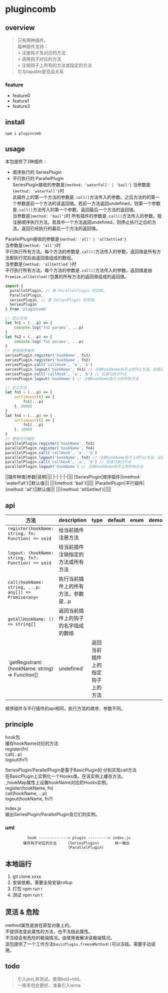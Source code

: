# plugincomb

## overview
> 只有两种插件。  
> 每种插件支持：  
    > 注册钩子及对应的方法  
    > 调用钩子对应的方法  
    > 注销钩子上所有的方法或指定的方法  
> 它与tapable是竞品关系  

### feature
- feature0
- feature1
- feature2

## install
`npm i plugincomb`

## usage
本包提供了2种插件：
- 顺序执行的 SeriesPlugin  
- 平行执行的 ParallelPlugin  
SeriesPlugin接收的参数是`{method: 'waterFall' | 'bail'}`
当参数是`{method: 'waterFall'}`时  
此插件上的第一个方法的参数是`.call()`方法传入的参数。之后方法的的第一个参数是前一个方法的该返回值。若前一方法返回undefined，则第一个参数是`.call()`方法传入的第一个参数。返回最后一个方法的返回值。  
当参数是`{method: 'bail'}`时
所有插件的参数是`.call()`方法传入的参数。按注册顺序执行方法。若其中一个方法返回undefined，则停止执行之后的方法。返回已经执行的最后一个方法的返回值。  

ParallelPlugin接收的参数是`{method: 'all' | 'allSettled'}`  
当参数是`{method: 'all'}`时  
平行执行所有方法。每个方法的参数是`.call()`方法传入的参数。返回值是所有方法都执行完后由返回值组成的数组。  
当参数是`{method: 'allSettled'}`时  
平行执行所有方法。每个方法的参数是`.call()`方法传入的参数。返回值是由`Promise.allSettled()`包裹的所有方法的返回值组成的返回值。  

```js
import {
  parallelPlugin, // 是 ParallelPlugin 的实例。
  ParallelPlugin,
  seriesPlugin, // 是 SeriesPlugin 的实例。
  SeriesPlugin
} from 'plugincomb'

// 定义方法
let fn1 = (...p) => {
    console.log('fn1 params', ...p)
}
let fn2 = (...p) => {
    console.log('fn2 params', ...p)
}
// 使用顺序插件
seriesPlugin.register('hookName', fn1)
seriesPlugin.register('hookName', fn2)
seriesPlugin.call('callHook', 'a', 'b')
seriesPlugin.logout('hookName', fn1) // 注销hookName钩子上的fn1方法。这是非等幂操作。
seriesPlugin.call('callHook', 'a', 'b') // 应该只执行fn2
seriesPlugin.logout('hookName') // 注销hookName钩子上的所有方法

// 定义方法
let fn3 = (...p) => {
    setTimeout(() => {
        fn1(...p)
    }, 2000)
}
let fn4 = (...p) => {
    setTimeout(() => {
        fn1(...p)
    }, 1000)
}
// 使用平行插件
parallelPlugin.register('hookName', fn3)
parallelPlugin.register('hookName', fn4)
parallelPlugin.call('callHook', 'a', 'b')
parallelPlugin.logout('hookName', fn3) // 注销hookName钩子上的fn1方法。这是非等幂操作。
parallelPlugin.call('callHook', 'a', 'b') // 应该只执行fn4
parallelPlugin.logout('hookName') // 注销hookName钩子上的所有方法
```

||插件种类|参数|说明||||
|-|-|-|-||||
|SeriesPlugin|顺序插件|{method: 'waterFall'}||默认值|||
|||{method: 'bail'}|||||
|ParallelPlugin|平行插件|{method: 'all'}||默认值|||
|||{method: 'allSettled'}|||||

## api
<!-- prettier-ignore-start -->
|方法|description|type|default|enum|demo|||
|-|-|-|-|-|-|-|-|
|`register(hookName: string, fn: Function) => void`|给当前插件注册方法|||||||
|`logout: (hookName: string, fn?: Function) => void`|给当前插件注销指定的方法或所有方法|||||||
|`call(hookName: string, ...p: any[]) => Promise<any>`|执行当前插件上的所有方法，参数是...p|||||||
|`getAllHookName: () => string[]`|返回当前插件上的钩子的名字组成的数组|||||||
|`getRegistrant: (hookName: string) => Function[] | undefined`|返回当前插件上的指定钩子上的方法|||||||
<!-- prettier-ignore-end -->
顺序插件与平行插件的api相同，执行方法的顺序、参数不同。  

## principle
hook包  
缓存hookName对应的方法  
register(fn)  
call(...p)  
logout(fn?)  

SeriesPlugin/ParallelPlugin是基于BasicPlugin的
分别实现call方法  
在BasicPlugin上实例化一个Hooks类。在该实例上缓存方法。  
_hookMap属性上设置hookName对应的Hooks实例。  
register(hookName, fn)  
call(hookName, ...p)  
logout(hookName, fn?)  

index.js  
输出SeriesPlugin/ParallelPlugin及它们的实例。

### uml
```
          hook -------------> plugin ---------> index.js
        缓存钩子对应的方法     (SeriesPlugin)       统一输出
                            (ParallelPlugin)
```

## 本地运行
1. git clone xxxx  
2. 安装依赖。需要全局安装rollup  
3. 打包 npm run r  
4. 测试 npm run t  

## 灵活 & 危险
method属性是放在原型对象上的。  
不提供改变此属性的方法，也不冻结此属性。  
不冻结会有危险的极端情况。由使用者解决该极端情况。  
该包提供了一个工作方法`basicPlugin.freeseMethod()`可以冻结。需要手动调用。  

## todo
> 引入jest,并测试。使用bdd+tdd。  
> 一库多包会更好。准备引入lerna  
> 

